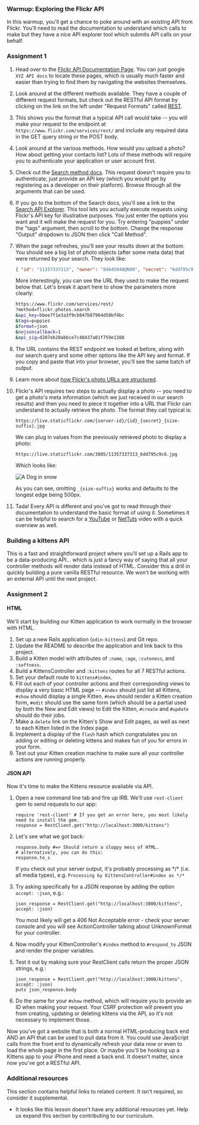 ### Warmup: Exploring the Flickr API

In this warmup, you'll get a chance to poke around with an existing API from Flickr. You'll need to read the documentation to understand which calls to make but they have a nice API explorer tool which submits API calls on your behalf.

### Assignment 1

<div class="lesson-content__panel" markdown="1">

1. Head over to the [Flickr API Documentation Page](http://www.flickr.com/services/api/). You can just google `XYZ API docs` to locate these pages, which is usually much faster and easier than trying to find them by navigating the websites themselves.
1. Look around at the different methods available. They have a couple of different request formats, but check out the RESTful API format by clicking on the link on the left under "Request Formats" called [REST](http://www.flickr.com/services/api/request.rest.html).
1. This shows you the format that a typical API call would take -- you will make your request to the endpoint at `https://www.flickr.com/services/rest/` and include any required data in the GET query string or the POST body.
1. Look around at the various methods. How would you upload a photo? How about getting your contacts list? Lots of these methods will require you to authenticate your application or user account first.
1. Check out the [Search method docs](http://www.flickr.com/services/api/flickr.photos.search.html). This request doesn't require you to authenticate, just provide an API key (which you would get by registering as a developer on their platform). Browse through all the arguments that can be used.
1. If you go to the bottom of the Search docs, you'll see a link to the [Search API Explorer](http://www.flickr.com/services/api/explore/flickr.photos.search). This tool lets you actually execute requests using Flickr's API key for illustrative purposes.  You just enter the options you want and it will make the request for you. Try entering "puppies" under the "tags" argument, then scroll to the bottom. Change the response "Output" dropdown to JSON then click "Call Method".
1. When the page refreshes, you'll see your results down at the bottom. You should see a big list of photo objects (after some meta data) that were returned by your search.  They look like:

    ```json
    { "id": "11357337313", "owner": "84645040@N00", "secret": "6dd795c9c6", "server": "3805", "farm": 4, "title": "Gavin-Feb2013-0127", "ispublic": 1, "isfriend": 0, "isfamily": 0 },
    ```

    More interestingly, you can see the URL they used to make the request below that. Let's break it apart here to show the parameters more clearly:

    ```bash
    https://www.flickr.com/services/rest/
    ?method=flickr.photos.search
    &api_key=bbee7f1e3a3f9cb847b87964d50bf4bc
    &tags=puppies
    &format=json
    &nojsoncallback=1
    &api_sig=d207eb20abbce7c40437a01f759e1388
    ```

1. The URL contains the REST endpoint we looked at before, along with our search query and some other options like the API key and format. If you copy and paste that into your browser, you'll see the same batch of output.
1. Learn more about [how Flickr's photo URLs are structured](http://www.flickr.com/services/api/misc.urls.html).
1. Flickr's API requires two steps to actually display a photo -- you need to get a photo's meta information (which we just received in our search results) and then you need to piece it together into a URL that Flickr can understand to actually retrieve the photo. The format they call typical is:

    `https://live.staticflickr.com/{server-id}/{id}_{secret}_{size-suffix}.jpg`

    We can plug in values from the previously retrieved photo to display a photo:

    `https://live.staticflickr.com/3805/11357337313_6dd795c9c6.jpg`

    Which looks like:

    ![A Dog in snow](https://live.staticflickr.com/3805/11357337313_6dd795c9c6.jpg)

    As you can see, omitting `_{size-suffix}` works and defaults to the longest edge being 500px.

1. Tada! Every API is different and you've got to read through their documentation to understand the basic format of using it. Sometimes it can be helpful to search for a [YouTube](http://www.youtube.com) or [NetTuts](http://code.tutsplus.com) video with a quick overview as well.

</div>

### Building a kittens API

This is a fast and straightforward project where you'll set up a Rails app to be a data-producing API... which is just a fancy way of saying that all your controller methods will render data instead of HTML.  Consider this a drill in quickly building a pure vanilla RESTful resource. We won't be working with an external API until the next project.

### Assignment 2

<div class="lesson-content__panel" markdown="1">

#### HTML

We'll start by building our Kitten application to work normally in the browser with HTML.

1. Set up a new Rails application (`odin-kittens`) and Git repo.
1. Update the README to describe the application and link back to this project.
1. Build a Kitten model with attributes of `:name`, `:age`, `:cuteness`, and `:softness`.
1. Build a KittensController and `:kittens` routes for all 7 RESTful actions.
1. Set your default route to `kittens#index`.
1. Fill out each of your controller actions and their corresponding views to display a very basic HTML page -- `#index` should just list all Kittens, `#show` should display a single Kitten, `#new` should render a Kitten creation form, `#edit` should use the same form (which should be a partial used by both the New and Edit views) to Edit the Kitten, `#create` and `#update` should do their jobs.
1. Make a `delete` link on the Kitten's Show and Edit pages, as well as next to each Kitten listed in the Index page.
1. Implement a display of the `flash` hash which congratulates you on adding or editing or deleting kittens and makes fun of you for errors in your form.
1. Test out your Kitten creation machine to make sure all your controller actions are running properly.

#### JSON API

Now it's time to make the Kittens resource available via API.

1. Open a new command line tab and fire up IRB.  We'll use `rest-client` gem to send requests to our app:

    ```irb
    require 'rest-client' # If you get an error here, you most likely need to install the gem.
    response = RestClient.get("http://localhost:3000/kittens")
    ```

1. Let's see what we got back:

    ```irb
    response.body #=> Should return a sloppy mess of HTML.
    # alternatively, you can do this:
    response.to_s
    ```

    If you check out your server output, it's probably processing as \*/\* (i.e. all media types), e.g. `Processing by KittensController#index as */*`
1. Try asking specifically for a JSON response by adding the option `accept: :json`, e.g.:

    ```irb
    json_response = RestClient.get("http://localhost:3000/kittens", accept: :json)
    ```

    You most likely will get a 406 Not Acceptable error - check your server console and you will see ActionController talking about UnknownFormat for your controller.
1. Now modify your KittenController's `#index` method to `#respond_to` JSON and render the proper variables.
1. Test it out by making sure your RestClient calls return the proper JSON strings, e.g.:

    ```irb
    json_response = RestClient.get("http://localhost:3000/kittens", accept: :json)
    puts json_response.body
    ```

1. Do the same for your `#show` method, which will require you to provide an ID when making your request.  Your CSRF protection will prevent you from creating, updating or deleting kittens via the API, so it's not necessary to implement those.

Now you've got a website that is both a normal HTML-producing back end AND an API that can be used to pull data from it. You could use JavaScript calls from the front end to dynamically refresh your data now or even to load the whole page in the first place. Or maybe you'll be hooking up a Kittens app to your iPhone and need a back end. It doesn't matter, since now you've got a RESTful API.

</div>

### Additional resources

This section contains helpful links to related content. It isn't required, so consider it supplemental.

- It looks like this lesson doesn't have any additional resources yet. Help us expand this section by contributing to our curriculum.
